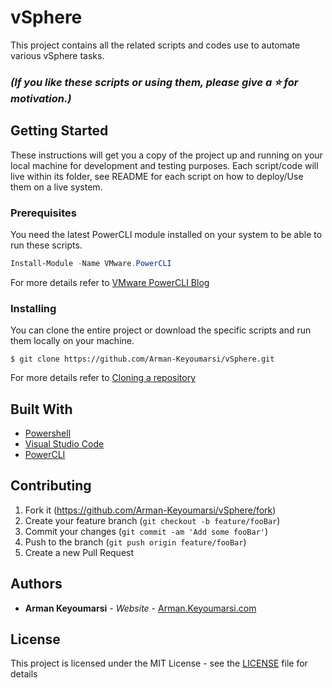 # vSphere

This project contains all the related scripts and codes use to automate various vSphere tasks.

### *(If you like these scripts or using them, please give a :star: for motivation.)*

## Getting Started

These instructions will get you a copy of the project up and running on your local machine for development and testing purposes. Each script/code will live within its folder, see README for each script on how to deploy/Use them on a live system.

### Prerequisites

You need the latest PowerCLI module installed on your system to be able to run these scripts.
```Powershell
Install-Module -Name VMware.PowerCLI
```
For more details refer to [VMware PowerCLI Blog](https://blogs.vmware.com/PowerCLI/2017/04/powercli-install-process-powershell-gallery.html)

### Installing

You can clone the entire project or download the specific scripts and run them locally on your machine.

```
$ git clone https://github.com/Arman-Keyoumarsi/vSphere.git
```
For more details refer to [Cloning a repository](https://help.github.com/articles/cloning-a-repository/)

## Built With

* [Powershell](https://docs.microsoft.com/en-us/powershell/)
* [Visual Studio Code](https://code.visualstudio.com/)
* [PowerCLI](https://code.vmware.com/web/dp/tool/vmware-powercli/)

## Contributing

1. Fork it (<https://github.com/Arman-Keyoumarsi/vSphere/fork>)
2. Create your feature branch (`git checkout -b feature/fooBar`)
3. Commit your changes (`git commit -am 'Add some fooBar'`)
4. Push to the branch (`git push origin feature/fooBar`)
5. Create a new Pull Request

## Authors

* **Arman Keyoumarsi** - *Website* - [Arman.Keyoumarsi.com](https://arman.keyoumarsi.com/)

## License

This project is licensed under the MIT License - see the [LICENSE](LICENSE.md) file for details

